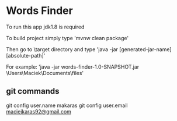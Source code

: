 # Words Finder

To run this app jdk1.8 is required

To build project simply type 'mvnw clean package'

Then go to \target directory and type 'java -jar [generated-jar-name] [absolute-path]' 

For example: 'java -jar words-finder-1.0-SNAPSHOT.jar \Users\Maciek\Documents\files'

## git commands

git config user.name makaras
git config user.email maciejkaras92@gmail.com
